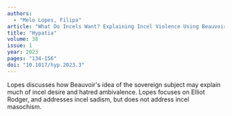 ```yaml
---
authors:
  - "Melo Lopes, Filipa"
article: "What Do Incels Want? Explaining Incel Violence Using Beauvoirian Otherness"
title: "Hypatia"
volume: 38
issue: 1
year: 2023
pages: "134-156"
doi: "10.1017/hyp.2023.3"
---
```


Lopes discusses how Beauvoir's idea of the sovereign subject may
explain much of incel desire and hatred ambivalence.  Lopes focuses on
Elliot Rodger, and addresses incel sadism, but does not address incel
masochism.

